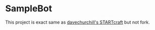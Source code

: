 # SampleBot

This project is exact same as [davechurchill's STARTcraft](https://github.com/davechurchill/STARTcraft)
but not fork.

